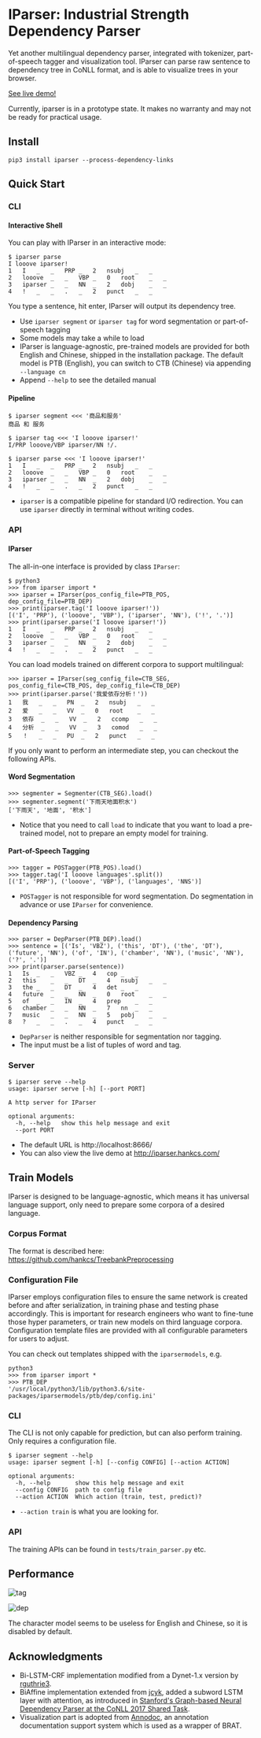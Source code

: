 # IParser: Industrial Strength Dependency Parser

Yet another multilingual dependency parser, integrated with tokenizer, part-of-speech tagger and visualization tool. IParser can parse raw sentence to dependency tree in CoNLL format, and is able to visualize trees in your browser. 

[See live demo!](http://iparser.hankcs.com/)

Currently, iparser is in a prototype state. It makes no warranty and may not be ready for practical usage.

## Install

```
pip3 install iparser --process-dependency-links
```

## Quick Start

### CLI

#### Interactive Shell

You can play with IParser in an interactive mode:

```
$ iparser parse
I looove iparser!
1	I	_	_	PRP	_	2	nsubj	_	_
2	looove	_	_	VBP	_	0	root	_	_
3	iparser	_	_	NN	_	2	dobj	_	_
4	!	_	_	.	_	2	punct	_	_
```
You type a sentence, hit enter, IParser will output its dependency tree.

- Use `iparser segment` or `iparser tag` for word segmentation or part-of-speech tagging
- Some models may take a while to load
- IParser is language-agnostic, pre-trained models are provided for both English and Chinese, shipped in the installation package. The default model is PTB (English), you can switch to CTB (Chinese) via appending `--language cn`
- Append `--help` to see the detailed manual

#### Pipeline

```
$ iparser segment <<< '商品和服务'        
商品 和 服务

$ iparser tag <<< 'I looove iparser!'   
I/PRP looove/VBP iparser/NN !/.

$ iparser parse <<< 'I looove iparser!' 
1	I	_	_	PRP	_	2	nsubj	_	_
2	looove	_	_	VBP	_	0	root	_	_
3	iparser	_	_	NN	_	2	dobj	_	_
4	!	_	_	.	_	2	punct	_	_
```

- `iparser` is a compatible pipeline for standard I/O redirection. You can use `iparser` directly in terminal without writing codes.

### API

#### IParser

The all-in-one interface is provided by class `IParser`:

```
$ python3
>>> from iparser import *
>>> iparser = IParser(pos_config_file=PTB_POS, dep_config_file=PTB_DEP)
>>> print(iparser.tag('I looove iparser!'))
[('I', 'PRP'), ('looove', 'VBP'), ('iparser', 'NN'), ('!', '.')]
>>> print(iparser.parse('I looove iparser!'))
1	I	_	_	PRP	_	2	nsubj	_	_
2	looove	_	_	VBP	_	0	root	_	_
3	iparser	_	_	NN	_	2	dobj	_	_
4	!	_	_	.	_	2	punct	_	_
```

You can load models trained on different corpora to support multilingual:

```
>>> iparser = IParser(seg_config_file=CTB_SEG, pos_config_file=CTB_POS, dep_config_file=CTB_DEP)
>>> print(iparser.parse('我爱依存分析！'))
1	我	_	_	PN	_	2	nsubj	_	_
2	爱	_	_	VV	_	0	root	_	_
3	依存	_	_	VV	_	2	ccomp	_	_
4	分析	_	_	VV	_	3	comod	_	_
5	！	_	_	PU	_	2	punct	_	_
```

If you only want to perform an intermediate step, you can checkout the following APIs.

#### Word Segmentation

```
>>> segmenter = Segmenter(CTB_SEG).load()
>>> segmenter.segment('下雨天地面积水')
['下雨天', '地面', '积水']
```

- Notice that you need to call `load` to indicate that you want to load a pre-trained model, not to prepare an empty model for training.

#### Part-of-Speech Tagging

```
>>> tagger = POSTagger(PTB_POS).load()
>>> tagger.tag('I looove languages'.split())
[('I', 'PRP'), ('looove', 'VBP'), ('languages', 'NNS')]
```

- `POSTagger` is not responsible for word segmentation. Do segmentation in advance or use `IParser` for convenience.

#### Dependency Parsing

```
>>> parser = DepParser(PTB_DEP).load()
>>> sentence = [('Is', 'VBZ'), ('this', 'DT'), ('the', 'DT'), ('future', 'NN'), ('of', 'IN'), ('chamber', 'NN'), ('music', 'NN'), ('?', '.')]
>>> print(parser.parse(sentence))
1	Is	_	_	VBZ	_	4	cop	_	_
2	this	_	_	DT	_	4	nsubj	_	_
3	the	_	_	DT	_	4	det	_	_
4	future	_	_	NN	_	0	root	_	_
5	of	_	_	IN	_	4	prep	_	_
6	chamber	_	_	NN	_	7	nn	_	_
7	music	_	_	NN	_	5	pobj	_	_
8	?	_	_	.	_	4	punct	_	_
```

- `DepParser` is neither responsible for segmentation nor tagging. 
- The input must be a list of tuples of word and tag.

### Server

```
$ iparser serve --help
usage: iparser serve [-h] [--port PORT]

A http server for IParser

optional arguments:
  -h, --help   show this help message and exit
  --port PORT
```

- The default URL is http://localhost:8666/
- You can also view the live demo at http://iparser.hankcs.com/


## Train Models

IParser is designed to be language-agnostic, which means it has universal language support, only need to prepare some corpora of a desired language. 

### Corpus Format

The format is described here: https://github.com/hankcs/TreebankPreprocessing

### Configuration File

IParser employs configuration files to ensure the same network is created before and after serialization, in training phase and testing phase accordingly. This is important for research engineers who want to fine-tune those hyper parameters, or train new models on third language corpora. Configuration template files are provided with all configurable parameters for users to adjust. 

You can check out templates shipped with the `iparsermodels`, e.g.

```
python3
>>> from iparser import *
>>> PTB_DEP
'/usr/local/python3/lib/python3.6/site-packages/iparsermodels/ptb/dep/config.ini'
```

### CLI

The CLI is not only capable for prediction, but can also perform training. Only requires a configuration file.

```
$ iparser segment --help
usage: iparser segment [-h] [--config CONFIG] [--action ACTION]

optional arguments:
  -h, --help       show this help message and exit
  --config CONFIG  path to config file
  --action ACTION  Which action (train, test, predict)?
```

- `--action train` is what you are looking for.

### API

The training APIs can be found in `tests/train_parser.py` etc.

## Performance

![tag](http://wx1.sinaimg.cn/large/006Fmjmcly1fpgvl4ijsoj31kw07zgn9.jpg)

![dep](http://wx3.sinaimg.cn/large/006Fmjmcly1fpgvlqpigpj31kw0bmjtt.jpg)

The character model seems to be useless for English and Chinese, so it is disabled by default.

## Acknowledgments

- Bi-LSTM-CRF implementation modified from a Dynet-1.x version by [rguthrie3](https://github.com/rguthrie3/BiLSTM-CRF).
- BiAffine implementation extended from [jcyk](https://github.com/jcyk/Dynet-Biaffine-dependency-parser), added a subword LSTM layer with attention, as introduced in [Stanford's Graph-based Neural Dependency Parser at the CoNLL 2017 Shared Task](https://web.stanford.edu/~tdozat/files/TDozat-CoNLL2017-Paper.pdf).
- Visualization part is adopted from [Annodoc](https://github.com/spyysalo/annodoc), an annotation documentation support system which is used as a wrapper of BRAT.



